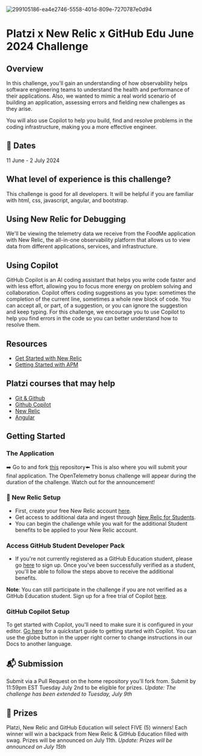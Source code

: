 ![299105186-ea4e2746-5558-401d-809e-7270787e0d94](https://github.com/gittogethers/platzi/assets/107881423/e89f79c9-2110-4d5a-8de5-854030b444e4)

# Platzi x New Relic x GitHub Edu June 2024 Challenge

## Overview
In this challenge, you'll gain an understanding of how observability helps software engineering teams to understand the health and performance of their applications. Also, we wanted to mimic a real world scenario of building an application, assessing errors and fielding new challenges as they arise.

You will also use Copilot to help you build, find and resolve problems in the coding infrastructure, making you a more effective engineer.

## 📆 Dates
11 June - 2 July 2024

## What level of experience is this challenge?
This challenge is good for all developers. It will be helpful if you are familiar with html, css, javascript, angular, and bootstrap. 

## Using New Relic for Debugging
We'll be viewing the telemetry data we receive from the FoodMe application with New Relic, the all-in-one observability platform that allows us to view data from different applications, services, and infrastructure.

## Using Copilot
GitHub Copilot is an AI coding assistant that helps you write code faster and with less effort, allowing you to focus more energy on problem solving and collaboration. Copilot offers coding suggestions as you type: sometimes the completion of the current line, sometimes a whole new block of code. You can accept all, or part, of a suggestion, or you can ignore the suggestion and keep typing. For this challenge, we encourage you to use Copilot to help you find errors in the code so you can better understand how to resolve them.

## Resources
- [Get Started with New Relic](https://docs.newrelic.com/docs/new-relic-solutions/get-started/intro-new-relic/)
- [Getting Started with APM](https://docs.newrelic.com/docs/apm/new-relic-apm/getting-started/introduction-apm/)

## Platzi courses that may help
- [Git & Github](https://platzi.com/cursos/git-github/)
- [Github Copilot](https://platzi.com/cursos/github-copilot/)
- [New Relic](https://platzi.com/ruta/observability/)
- [Angular](https://platzi.com/ruta/web-angular/)

## Getting Started
### The Application
➡️ Go to and fork [this](https://github.com/ritarenee15/foodme-platzi) repository⬅️ This is also where you will submit your final application.
The OpenTelemetry bonus challenge will appear during the duration of the challenge. Watch out for the announcement!

### 🧰 New Relic Setup
- First, create your free New Relic account [here](https://one.newrelic.com?utm_source=github&utm_medium=community&utm_campaign=global-fy25-q1-signups&utm_content=repo).
- Get access to additional data and ingest through [New Relic for Students](https://newrelic.com/students?utm_source=github&utm_medium=community&utm_campaign=global-fy25-q1-kickoff_challenge&utm_content=repo).
- You can begin the challenge while you wait for the additional Student benefits to be applied to your New Relic account.

### Access GitHub Student Developer Pack
- If you're not currently registered as a GitHub Education student, please go [here](https://education.github.com/discount_requests/application?utm_source=2024-06-11-Platzi-Challenge) to sign up. Once you've been successfully verified as a student, you'll be able to follow the steps above to receive the additional benefits.

**Note**: You can still participate in the challenge if you are not verified as a GitHub Education student. Sign up for a free trial of Copilot [here](https://github.com/features/copilot).

### GitHub Copilot Setup
To get started with Copilot, you'll need to make sure it is configured in your editor. [Go here](https://docs.github.com/en/copilot/quickstart) for a quickstart guide to getting started with Copilot. You can use the globe button in the upper right corner to change instructions in our Docs to another language. 

## 📬 Submission
Submit via a Pull Request on the home repository you'll fork from. Submit by 11:59pm EST Tuesday July 2nd to be eligible for prizes. _Update: The challenge has been extended to Tuesday, July 9th_

## 🥇 Prizes
Platzi, New Relic and GitHub Education will select FIVE (5) winners! Each winner will win a backpack from New Relic & GitHub Education filled with swag. Prizes will be announced on July 11th. _Update: Prizes will be announced on July 15th_
